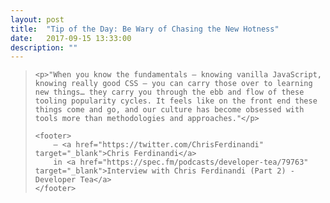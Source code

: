 ```yaml
---
layout: post
title:  "Tip of the Day: Be Wary of Chasing the New Hotness"
date:   2017-09-15 13:33:00
description: ""
---
```


<blockquote cite="https://spec.fm/podcasts/developer-tea/79763">

    <p>"When you know the fundamentals — knowing vanilla JavaScript, knowing really good CSS — you can carry those over to learning new things… they carry you through the ebb and flow of these tooling popularity cycles. It feels like on the front end these things come and go, and our culture has become obsessed with tools more than methodologies and approaches."</p>

    <footer>
        — <a href="https://twitter.com/ChrisFerdinandi" target="_blank">Chris Ferdinandi</a>
        in <a href="https://spec.fm/podcasts/developer-tea/79763" target="_blank">Interview with Chris Ferdinandi (Part 2) - Developer Tea</a>
    </footer>

</blockquote>
